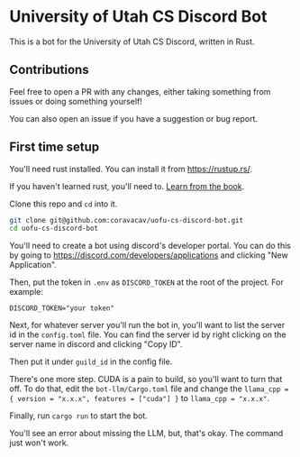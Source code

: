 # University of Utah CS Discord Bot

This is a bot for the University of Utah CS Discord, written in Rust.

## Contributions

Feel free to open a PR with any changes, either taking something from issues or doing something yourself!

You can also open an issue if you have a suggestion or bug report.

## First time setup

You'll need rust installed. You can install it from https://rustup.rs/.

If you haven't learned rust, you'll need to. [Learn from the book](https://doc.rust-lang.org/book/).

Clone this repo and `cd` into it.

```bash
git clone git@github.com:coravacav/uofu-cs-discord-bot.git
cd uofu-cs-discord-bot
```

You'll need to create a bot using discord's developer portal. You can do this by going to https://discord.com/developers/applications and clicking "New Application".

Then, put the token in `.env` as `DISCORD_TOKEN` at the root of the project. For example:

```env
DISCORD_TOKEN="your token"
```

Next, for whatever server you'll run the bot in, you'll want to list the server id in the `config.toml` file. You can find the server id by right clicking on the server name in discord and clicking "Copy ID".

Then put it under `guild_id` in the config file.

There's one more step. CUDA is a pain to build, so you'll want to turn that off.
To do that, edit the `bot-llm/Cargo.toml` file and change the `llama_cpp = { version = "x.x.x", features = ["cuda"] }` to `llama_cpp = "x.x.x"`. 

Finally, run `cargo run` to start the bot.

You'll see an error about missing the LLM, but, that's okay. The command just won't work.


